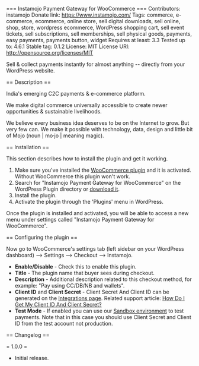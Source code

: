 === Instamojo Payment Gateway for WooCommerce ===
Contributors: instamojo
Donate link: https://www.instamojo.com/
Tags: commerce, e-commerce, ecommerce, online store, sell digital downloads, sell online, shop, store, wordpress ecommerce, WordPress shopping cart, sell event tickets, sell subscriptions, sell memberships, sell physical goods, payments, easy payments, payments button, widget
Requires at least: 3.3
Tested up to: 4.6.1
Stable tag: 0.1.2
License: MIT
License URI: http://opensource.org/licenses/MIT

Sell & collect payments instantly for almost anything -- directly from your WordPress website.

== Description ==

India's emerging C2C payments & e-commerce platform.

We make digital commerce universally accessible to create newer opportunities & sustainable livelihoods.

We believe every business idea deserves to be on the Internet to grow. But very few can. We make it possible with technology, data, design and little bit of Mojo (​noun | mo·jo | meaning magic​).

== Installation ==

This section describes how to install the plugin and get it working.

1. Make sure you've installed the [WooCommerce plugin](https://wordpress.org/plugins/woocommerce/) and it is activated. Without WooCommerce this plugin won't work.
2. Search for "Instamojo Payment Gateway for WooCommerce" on the WordPress Plugin directory or [download it](http://downloads.wordpress.org/plugin/woocommerce-instamojo.zip).
3. Install the plugin.
4. Activate the plugin through the 'Plugins' menu in WordPress.

Once the plugin is installed and activated, you will be able to access a new menu under settings called "Instamojo Payment Gateway for WooCommerce".

== Configuring the plugin ==

Now go to WooCommerce's settings tab (left sidebar on your WordPress dashboard) --> Settings --> Checkout --> Instamojo.

- **Enable/Disable** - Check this to enable this plugin.
- **Title** - The plugin name that buyer sees during checkout.
- **Description** - Additional description related to this checkout method, for example: "Pay using CC/DB/NB and wallets".
- **Client ID** and **Client Secret** - Client Secret And Client ID can be generated on the [Integrations page](https://www.instamojo.com/integrations/). Related support article: [How Do I Get My Client ID And Client Secret?](https://support.instamojo.com/hc/en-us/articles/212214265-How-do-I-get-my-Client-ID-and-Client-Secret-)
- **Test Mode** - If enabled you can use our [Sandbox environment](https://support.instamojo.com/hc/en-us/articles/208485675-Test-or-Sandbox-Account) to test payments. Note that in this case you should use Client Secret and Client ID from the test account not production.

== Changelog ==

= 1.0.0 =
* Initial release.